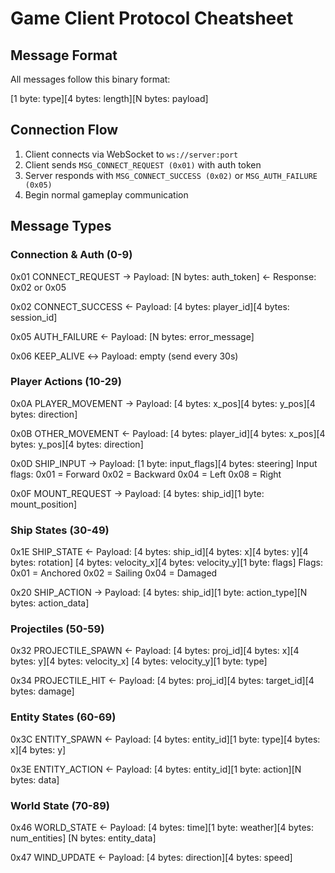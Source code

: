 # Game Client Protocol Cheatsheet

## Message Format
All messages follow this binary format:


[1 byte: type][4 bytes: length][N bytes: payload]
## Connection Flow
1. Client connects via WebSocket to `ws://server:port`
2. Client sends `MSG_CONNECT_REQUEST (0x01)` with auth token
3. Server responds with `MSG_CONNECT_SUCCESS (0x02)` or `MSG_AUTH_FAILURE (0x05)`
4. Begin normal gameplay communication

## Message Types

### Connection & Auth (0-9)
0x01 CONNECT_REQUEST → Payload: [N bytes: auth_token] ← Response: 0x02 or 0x05

0x02 CONNECT_SUCCESS ← Payload: [4 bytes: player_id][4 bytes: session_id]

0x05 AUTH_FAILURE ← Payload: [N bytes: error_message]

0x06 KEEP_ALIVE ↔ Payload: empty (send every 30s)

### Player Actions (10-29)
0x0A PLAYER_MOVEMENT → Payload: [4 bytes: x_pos][4 bytes: y_pos][4 bytes: direction]

0x0B OTHER_MOVEMENT ← Payload: [4 bytes: player_id][4 bytes: x_pos][4 bytes: y_pos][4 bytes: direction]

0x0D SHIP_INPUT → Payload: [1 byte: input_flags][4 bytes: steering] Input flags: 0x01 = Forward 0x02 = Backward 0x04 = Left 0x08 = Right

0x0F MOUNT_REQUEST → Payload: [4 bytes: ship_id][1 byte: mount_position]

### Ship States (30-49)
0x1E SHIP_STATE ← Payload: [4 bytes: ship_id][4 bytes: x][4 bytes: y][4 bytes: rotation] [4 bytes: velocity_x][4 bytes: velocity_y][1 byte: flags] Flags: 0x01 = Anchored 0x02 = Sailing 0x04 = Damaged

0x20 SHIP_ACTION → Payload: [4 bytes: ship_id][1 byte: action_type][N bytes: action_data]

### Projectiles (50-59)
0x32 PROJECTILE_SPAWN ← Payload: [4 bytes: proj_id][4 bytes: x][4 bytes: y][4 bytes: velocity_x] [4 bytes: velocity_y][1 byte: type]

0x34 PROJECTILE_HIT ← Payload: [4 bytes: proj_id][4 bytes: target_id][4 bytes: damage]

### Entity States (60-69)
0x3C ENTITY_SPAWN ← Payload: [4 bytes: entity_id][1 byte: type][4 bytes: x][4 bytes: y]

0x3E ENTITY_ACTION ← Payload: [4 bytes: entity_id][1 byte: action][N bytes: data]

### World State (70-89)
0x46 WORLD_STATE ← Payload: [4 bytes: time][1 byte: weather][4 bytes: num_entities] [N bytes: entity_data]

0x47 WIND_UPDATE ← Payload: [4 bytes: direction][4 bytes: speed]
